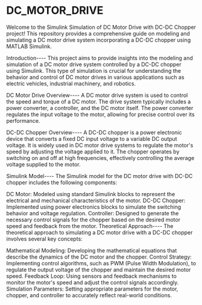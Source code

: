 # DC_MOTOR_DRIVE
Welcome to the Simulink Simulation of DC Motor Drive with DC-DC Chopper project! This repository provides a comprehensive guide on modeling and simulating a DC motor drive system incorporating a DC-DC chopper using MATLAB Simulink.

Introduction----
This project aims to provide insights into the modeling and simulation of a DC motor drive system controlled by a DC-DC chopper using Simulink. This type of simulation is crucial for understanding the behavior and control of DC motor drives in various applications such as electric vehicles, industrial machinery, and robotics.

DC Motor Drive Overview----
A DC motor drive system is used to control the speed and torque of a DC motor. The drive system typically includes a power converter, a controller, and the DC motor itself. The power converter regulates the input voltage to the motor, allowing for precise control over its performance.

DC-DC Chopper Overview----
A DC-DC chopper is a power electronic device that converts a fixed DC input voltage to a variable DC output voltage. It is widely used in DC motor drive systems to regulate the motor's speed by adjusting the voltage applied to it. The chopper operates by switching on and off at high frequencies, effectively controlling the average voltage supplied to the motor.

Simulink Model----
The Simulink model for the DC motor drive with DC-DC chopper includes the following components:

DC Motor: Modeled using standard Simulink blocks to represent the electrical and mechanical characteristics of the motor.
DC-DC Chopper: Implemented using power electronics blocks to simulate the switching behavior and voltage regulation.
Controller: Designed to generate the necessary control signals for the chopper based on the desired motor speed and feedback from the motor.
Theoretical Approach----
The theoretical approach to simulating a DC motor drive with a DC-DC chopper involves several key concepts:

Mathematical Modeling: Developing the mathematical equations that describe the dynamics of the DC motor and the chopper.
Control Strategy: Implementing control algorithms, such as PWM (Pulse Width Modulation), to regulate the output voltage of the chopper and maintain the desired motor speed.
Feedback Loop: Using sensors and feedback mechanisms to monitor the motor's speed and adjust the control signals accordingly.
Simulation Parameters: Setting appropriate parameters for the motor, chopper, and controller to accurately reflect real-world conditions.
